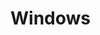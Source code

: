 # Windows

<script type="text/javascript" src="gitbook/app.js"></script>
<script type="text/javascript" src="js/general.js"></script>